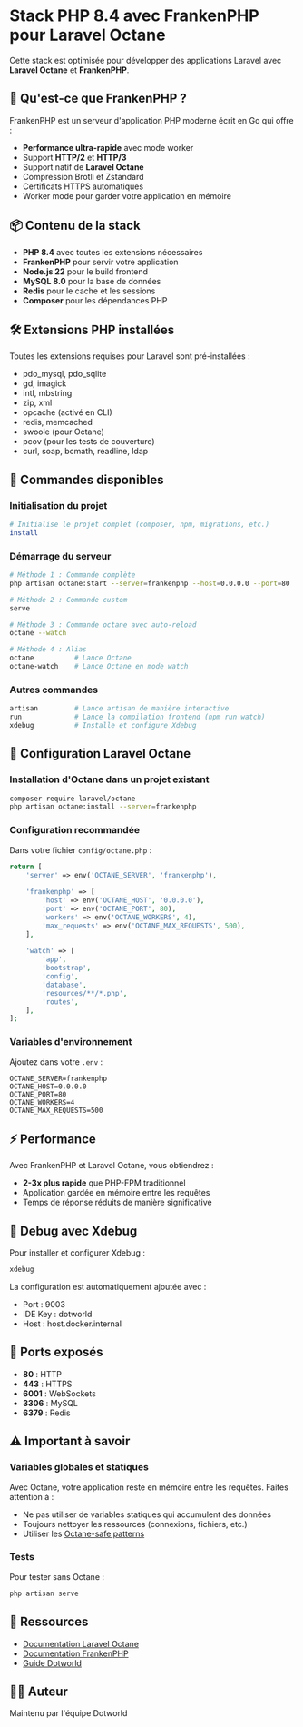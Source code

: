 # Stack PHP 8.4 avec FrankenPHP pour Laravel Octane

Cette stack est optimisée pour développer des applications Laravel avec **Laravel Octane** et **FrankenPHP**.

## 🚀 Qu'est-ce que FrankenPHP ?

FrankenPHP est un serveur d'application PHP moderne écrit en Go qui offre :
- **Performance ultra-rapide** avec mode worker
- Support **HTTP/2** et **HTTP/3**
- Support natif de **Laravel Octane**
- Compression Brotli et Zstandard
- Certificats HTTPS automatiques
- Worker mode pour garder votre application en mémoire

## 📦 Contenu de la stack

- **PHP 8.4** avec toutes les extensions nécessaires
- **FrankenPHP** pour servir votre application
- **Node.js 22** pour le build frontend
- **MySQL 8.0** pour la base de données
- **Redis** pour le cache et les sessions
- **Composer** pour les dépendances PHP

## 🛠️ Extensions PHP installées

Toutes les extensions requises pour Laravel sont pré-installées :
- pdo_mysql, pdo_sqlite
- gd, imagick
- intl, mbstring
- zip, xml
- opcache (activé en CLI)
- redis, memcached
- swoole (pour Octane)
- pcov (pour les tests de couverture)
- curl, soap, bcmath, readline, ldap

## 🎯 Commandes disponibles

### Initialisation du projet
```bash
# Initialise le projet complet (composer, npm, migrations, etc.)
install
```

### Démarrage du serveur

```bash
# Méthode 1 : Commande complète
php artisan octane:start --server=frankenphp --host=0.0.0.0 --port=80

# Méthode 2 : Commande custom
serve

# Méthode 3 : Commande octane avec auto-reload
octane --watch

# Méthode 4 : Alias
octane          # Lance Octane
octane-watch    # Lance Octane en mode watch
```

### Autres commandes
```bash
artisan         # Lance artisan de manière interactive
run             # Lance la compilation frontend (npm run watch)
xdebug          # Installe et configure Xdebug
```

## 📝 Configuration Laravel Octane

### Installation d'Octane dans un projet existant

```bash
composer require laravel/octane
php artisan octane:install --server=frankenphp
```

### Configuration recommandée

Dans votre fichier `config/octane.php` :

```php
return [
    'server' => env('OCTANE_SERVER', 'frankenphp'),
    
    'frankenphp' => [
        'host' => env('OCTANE_HOST', '0.0.0.0'),
        'port' => env('OCTANE_PORT', 80),
        'workers' => env('OCTANE_WORKERS', 4),
        'max_requests' => env('OCTANE_MAX_REQUESTS', 500),
    ],
    
    'watch' => [
        'app',
        'bootstrap',
        'config',
        'database',
        'resources/**/*.php',
        'routes',
    ],
];
```

### Variables d'environnement

Ajoutez dans votre `.env` :

```env
OCTANE_SERVER=frankenphp
OCTANE_HOST=0.0.0.0
OCTANE_PORT=80
OCTANE_WORKERS=4
OCTANE_MAX_REQUESTS=500
```

## ⚡ Performance

Avec FrankenPHP et Laravel Octane, vous obtiendrez :
- **2-3x plus rapide** que PHP-FPM traditionnel
- Application gardée en mémoire entre les requêtes
- Temps de réponse réduits de manière significative

## 🐛 Debug avec Xdebug

Pour installer et configurer Xdebug :

```bash
xdebug
```

La configuration est automatiquement ajoutée avec :
- Port : 9003
- IDE Key : dotworld
- Host : host.docker.internal

## 📌 Ports exposés

- **80** : HTTP
- **443** : HTTPS
- **6001** : WebSockets
- **3306** : MySQL
- **6379** : Redis

## ⚠️ Important à savoir

### Variables globales et statiques

Avec Octane, votre application reste en mémoire entre les requêtes. Faites attention à :
- Ne pas utiliser de variables statiques qui accumulent des données
- Toujours nettoyer les ressources (connexions, fichiers, etc.)
- Utiliser les [Octane-safe patterns](https://laravel.com/docs/octane#managing-memory-leaks)

### Tests

Pour tester sans Octane :
```bash
php artisan serve
```

## 🔗 Ressources

- [Documentation Laravel Octane](https://laravel.com/docs/octane)
- [Documentation FrankenPHP](https://frankenphp.dev/)
- [Guide Dotworld](https://tinyurl.com/guide-dev)

## 👨‍💻 Auteur

Maintenu par l'équipe Dotworld

